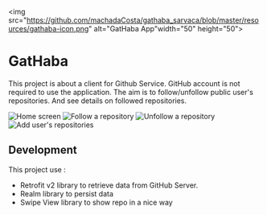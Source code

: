 <img src="https://github.com/machadaCosta/gathaba_sarvaca/blob/master/resources/gathaba-icon.png" alt="GatHaba App"width="50" height="50">
# GatHaba
This project is about a client for Github Service. GitHub account is not required to use the application. The aim is to follow/unfollow public user's repositories. And see details on followed repositories.

![Home screen](https://github.com/machadaCosta/gathaba_sarvaca/blob/master/resources/gathaba_home.png)
![Follow a repository](https://github.com/machadaCosta/gathaba_sarvaca/blob/master/resources/gathaba_follow.png)
![Unfollow a repository](https://github.com/machadaCosta/gathaba_sarvaca/blob/master/resources/gathaba_unfollow.png)
![Add user's repositories](https://github.com/machadaCosta/gathaba_sarvaca/blob/master/resources/gathaba_add_repo.png)

## Development
This project use :
- Retrofit v2 library to retrieve data from GitHub Server.
- Realm library to persist data
- Swipe View library to show repo in a nice way
